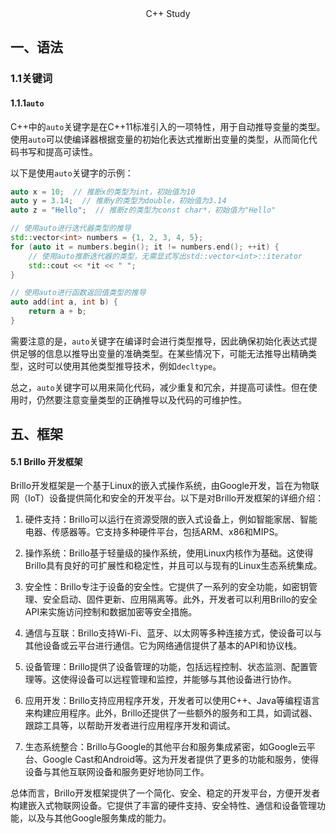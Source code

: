 <div align='center'>C++ Study</div>

## 一、语法

### 1.1关键词

#### 1.1.1`auto`

C++中的`auto`关键字是在C++11标准引入的一项特性，用于自动推导变量的类型。使用`auto`可以使编译器根据变量的初始化表达式推断出变量的类型，从而简化代码书写和提高可读性。

以下是使用`auto`关键字的示例：

```cpp
auto x = 10;  // 推断x的类型为int，初始值为10
auto y = 3.14;  // 推断y的类型为double，初始值为3.14
auto z = "Hello";  // 推断z的类型为const char*，初始值为"Hello"

// 使用auto进行迭代器类型的推导
std::vector<int> numbers = {1, 2, 3, 4, 5};
for (auto it = numbers.begin(); it != numbers.end(); ++it) {
    // 使用auto推断迭代器的类型，无需显式写出std::vector<int>::iterator
    std::cout << *it << " ";
}

// 使用auto进行函数返回值类型的推导
auto add(int a, int b) {
    return a + b;
}
```

需要注意的是，`auto`关键字在编译时会进行类型推导，因此确保初始化表达式提供足够的信息以推导出变量的准确类型。在某些情况下，可能无法推导出精确类型，这时可以使用其他类型推导技术，例如`decltype`。

总之，`auto`关键字可以用来简化代码，减少重复和冗余，并提高可读性。但在使用时，仍然要注意变量类型的正确推导以及代码的可维护性。

## 五、框架

#### 5.1 Brillo 开发框架

Brillo开发框架是一个基于Linux的嵌入式操作系统，由Google开发，旨在为物联网（IoT）设备提供简化和安全的开发平台。以下是对Brillo开发框架的详细介绍：

1. 硬件支持：Brillo可以运行在资源受限的嵌入式设备上，例如智能家居、智能电器、传感器等。它支持多种硬件平台，包括ARM、x86和MIPS。

2. 操作系统：Brillo基于轻量级的操作系统，使用Linux内核作为基础。这使得Brillo具有良好的可扩展性和稳定性，并且可以与现有的Linux生态系统集成。

3. 安全性：Brillo专注于设备的安全性。它提供了一系列的安全功能，如密钥管理、安全启动、固件更新、应用隔离等。此外，开发者可以利用Brillo的安全API来实施访问控制和数据加密等安全措施。

4. 通信与互联：Brillo支持Wi-Fi、蓝牙、以太网等多种连接方式，使设备可以与其他设备或云平台进行通信。它为网络通信提供了基本的API和协议栈。

5. 设备管理：Brillo提供了设备管理的功能，包括远程控制、状态监测、配置管理等。这使得设备可以远程管理和监控，并能够与其他设备进行协作。

6. 应用开发：Brillo支持应用程序开发，开发者可以使用C++、Java等编程语言来构建应用程序。此外，Brillo还提供了一些额外的服务和工具，如调试器、跟踪工具等，以帮助开发者进行应用程序开发和调试。

7. 生态系统整合：Brillo与Google的其他平台和服务集成紧密，如Google云平台、Google Cast和Android等。这为开发者提供了更多的功能和服务，使得设备与其他互联网设备和服务更好地协同工作。

总体而言，Brillo开发框架提供了一个简化、安全、稳定的开发平台，方便开发者构建嵌入式物联网设备。它提供了丰富的硬件支持、安全特性、通信和设备管理功能，以及与其他Google服务集成的能力。
